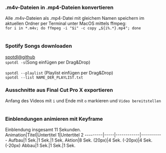 ### .m4v-Dateien in .mp4-Dateien konvertieren
Alle .m4v-Dateien als .mp4-Datei mit gleichem Namen speichern im aktuellen Ordner per Terminal unter MacOS mittels ffmpeg: <br>
```for i in *.m4v; do ffmpeg -i "$i" -c copy „${i%.*}.mp4"; done```<br>
<br>
### Spotify Songs downloaden
[spotdl@github](https://github.com/ritiek/spotify-downloader)<br>
```spotdl -s```(Song einfügen per Drag&Drop)<br>
<br>
```spotdl --playlist``` (Playlist einfügen per Drag&Drop)<br>
```spotdl --list NAME_DER_PLAYLIST.txt```
<br>
### Ausschnitte aus Final Cut Pro X exportieren
Anfang des Videos mit ```i``` und Ende mit ```o``` markieren und ```Video bereitstellen```<br>
<br>
### Einblendungen animieren mit Keyframe
Einblendung insgesamt 11 Sekunden.<br>
Animation|Titel|Untertitel 1|Untertitel 2
---------|-----|------------|-----------
Aufbau|1 Sek.|1 Sek.|1 Sek.
Aktion|8 Sek. (20px)|4 Sek. (-20px)|4 Sek. (-20px)
Abbau|1 Sek.|1 Sek.|1 Sek.
